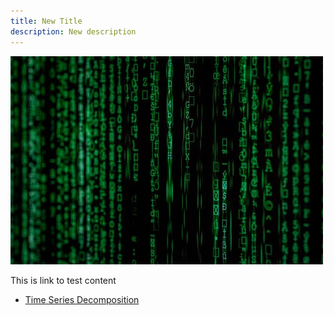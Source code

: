```yaml
---
title: New Title
description: New description
---
```


![Test Picture](/pictures/TestPicture.jpeg)

This is link to test content

- [Time Series Decomposition](/timeseries/index.md)
